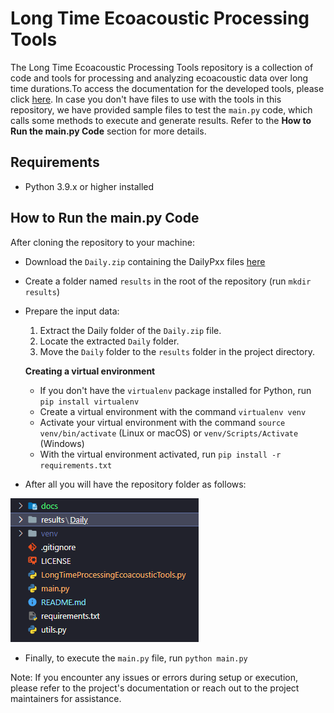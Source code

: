 # Long Time Ecoacoustic Processing Tools

The Long Time Ecoacoustic Processing Tools repository is a collection of code and tools for processing and analyzing 
ecoacoustic data over long time durations.To access the documentation for the developed tools, 
please click [here](./docs/tools.md). In case you don't have files to use with the tools in this repository, we have 
provided sample files to test the `main.py` code, which calls some methods to execute and generate results. Refer to the 
**How to Run the main.py Code** section for more details.

## Requirements
- Python 3.9.x or higher installed

## How to Run the main.py Code

After cloning the repository to your machine:
- Download the `Daily.zip` containing the DailyPxx files [here](https://drive.google.com/file/d/1SnazIVhA-VNoZ0E7fodjsUvcLZb3mOYL/view?usp=sharing)
- Create a folder named `results` in the root of the repository (run ```mkdir results```)
- Prepare the input data:
  1. Extract the Daily folder of the `Daily.zip` file.
  2. Locate the extracted `Daily` folder.
  3. Move the `Daily` folder to the `results` folder in the project directory.


  **Creating a virtual environment**
    - If you don't have the `virtualenv` package installed for Python, run `pip install virtualenv`
    - Create a virtual environment with the command `virtualenv venv`
    - Activate your virtual environment with the command `source venv/bin/activate` (Linux or macOS) or `venv/Scripts/Activate` (Windows)
    - With the virtual environment activated, run `pip install -r requirements.txt`

- After all you will have the repository folder as follows:

![image](./docs/images/dir_repository.png)

- Finally, to execute the `main.py` file, run `python main.py`

Note: If you encounter any issues or errors during setup or execution, please refer to the project's documentation or reach out to the project maintainers for assistance.

